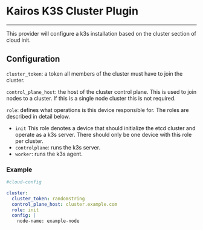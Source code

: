 # Kairos K3S Cluster Plugin

---

This provider will configure a k3s installation based on the cluster section of cloud init.

## Configuration

`cluster_token`: a token all members of the cluster must have to join the cluster.

`control_plane_host`: the host of the cluster control plane.  This is used to join nodes to a cluster.  If this is a single node cluster this is not required.

`role`: defines what operations is this device responsible for. The roles are described in detail below.
- `init` This role denotes a device that should initialize the etcd cluster and operate as a k3s server.  There should only be one device with this role per cluster.
- `controlplane`: runs the k3s server.
- `worker`: runs the k3s agent.

### Example
```yaml
#cloud-config

cluster:
  cluster_token: randomstring
  control_plane_host: cluster.example.com
  role: init
  config: |
    node-name: example-node
```
